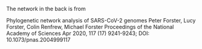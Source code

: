The network in the back is from

Phylogenetic network analysis of SARS-CoV-2 genomes
Peter Forster, Lucy Forster, Colin Renfrew, Michael Forster
Proceedings of the National Academy of Sciences Apr 2020, 117 (17) 9241-9243; DOI: 10.1073/pnas.2004999117


